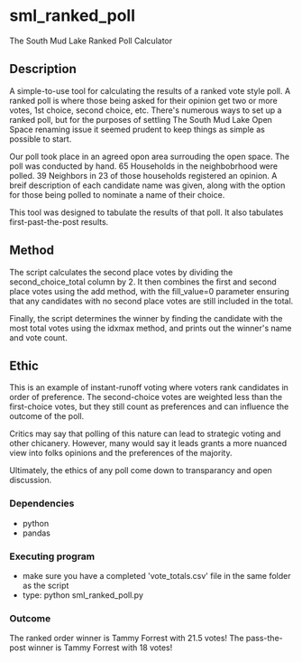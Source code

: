 # sml_ranked_poll
The South Mud Lake Ranked Poll Calculator

## Description

A simple-to-use tool for calculating the results of a ranked vote style poll. A ranked poll is where those being asked for their opinion get two or more votes, 1st choice, second choice, etc. There's numerous ways to set up a ranked poll, but for the purposes of settling The South Mud Lake Open Space renaming issue it seemed prudent to keep things as simple as possible to start. 

Our poll took place in an agreed opon area surrouding the open space. The poll was conducted by hand. 65 Households in the neighbobrhood were polled. 39 Neighbors in 23 of those households registered an opinion. A breif description of each candidate name was given, along with the option for those being polled to nominate a name of their choice. 

This tool was designed to tabulate the results of that poll. It also tabulates first-past-the-post results.

## Method
The script calculates the second place votes by dividing the second_choice_total column by 2. It then combines the first and second place votes using the add method, with the fill_value=0 parameter ensuring that any candidates with no second place votes are still included in the total.

Finally, the script determines the winner by finding the candidate with the most total votes using the idxmax method, and prints out the winner's name and vote count.

## Ethic

This is an example of instant-runoff voting where voters rank candidates in order of preference. The second-choice votes are weighted less than the first-choice votes, but they still count as preferences and can influence the outcome of the poll.

Critics may say that polling of this nature can lead to strategic voting and other chicanery. However, many would say it leads grants a more nuanced view into folks opinions and the preferences of the majority.

Ultimately, the ethics of any poll come down to transparancy and open discussion.

### Dependencies

* python
* pandas

### Executing program

* make sure you have a completed 'vote_totals.csv' file in the same folder as the script
* type: python sml_ranked_poll.py

### Outcome
The ranked order winner is Tammy Forrest with 21.5 votes!
The pass-the-post winner is Tammy Forrest with 18 votes!


